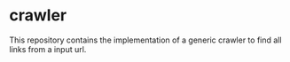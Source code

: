 # crawler
This repository contains the implementation of a generic crawler to find all links from a input url.
